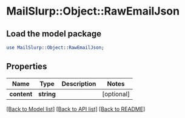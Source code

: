 # MailSlurp::Object::RawEmailJson

## Load the model package
```perl
use MailSlurp::Object::RawEmailJson;
```

## Properties
Name | Type | Description | Notes
------------ | ------------- | ------------- | -------------
**content** | **string** |  | [optional] 

[[Back to Model list]](../README#documentation-for-models) [[Back to API list]](../README#documentation-for-api-endpoints) [[Back to README]](../README)


